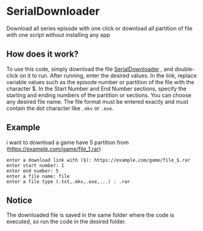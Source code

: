 # SerialDownloader
Download all series episode with one click or download all partition of file with one script without installing any app

## How does it work?
To use this code, simply download the file [SerialDownloader](https://github.com/2077DevWave/SerialDownloader/blob/main/SerialDownloader.bat) , and double-click on it to run.
After running, enter the desired values.
In the link, replace variable values such as the episode number or partition of the file with the character $.
In the Start Number and End Number sections, specify the starting and ending numbers of the partition or sections.
You can choose any desired file name.
The file format must be entered exactly and must contain the dot character like `.mkv` or `.exe`.

## Example
i want to download a game have 5 partition from (https://example.com/game/file_1.rar)

```
enter a download link with ($): https://example.com/game/file_$.rar
enter start number: 1
enter end number: 5
enter a file name: file
enter a file type (.txt,.mkv,.exe,...) : .rar
```

## Notice
The downloaded file is saved in the same folder where the code is executed, so run the code in the desired folder.
